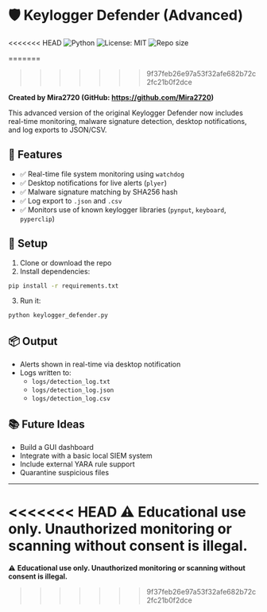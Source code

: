 # 🛡️ Keylogger Defender (Advanced)
<<<<<<< HEAD
![Python](https://img.shields.io/badge/python-3.8%2B-blue)
![License: MIT](https://img.shields.io/badge/License-MIT-yellow.svg)
![Repo size](https://img.shields.io/github/repo-size/Mira2720/keylogger-defender-advanced)


=======
>>>>>>> 9f37feb26e97a53f32afe682b72c2fc21b0f2dce

**Created by Mira2720 (GitHub: https://github.com/Mira2720)**

This advanced version of the original Keylogger Defender now includes real-time monitoring, malware signature detection, desktop notifications, and log exports to JSON/CSV.

## 🚀 Features

- ✅ Real-time file system monitoring using `watchdog`
- ✅ Desktop notifications for live alerts (`plyer`)
- ✅ Malware signature matching by SHA256 hash
- ✅ Log export to `.json` and `.csv`
- ✅ Monitors use of known keylogger libraries (`pynput`, `keyboard`, `pyperclip`)

## 🔧 Setup

1. Clone or download the repo
2. Install dependencies:

```bash
pip install -r requirements.txt
```

3. Run it:

```bash
python keylogger_defender.py
```

## 📦 Output

- Alerts shown in real-time via desktop notification
- Logs written to:
  - `logs/detection_log.txt`
  - `logs/detection_log.json`
  - `logs/detection_log.csv`

## 📚 Future Ideas

- Build a GUI dashboard
- Integrate with a basic local SIEM system
- Include external YARA rule support
- Quarantine suspicious files

---

<<<<<<< HEAD
⚠️ **Educational use only. Unauthorized monitoring or scanning without consent is illegal.**
=======
⚠️ **Educational use only. Unauthorized monitoring or scanning without consent is illegal.**
>>>>>>> 9f37feb26e97a53f32afe682b72c2fc21b0f2dce
